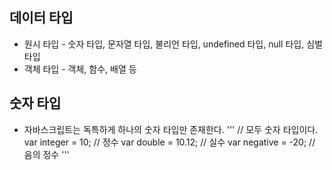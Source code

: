 ## 데이터 타입

- 원시 타입 - 숫자 타입, 문자열 타입, 불리언 타입, undefined 타입, null 타입, 심벌 타입
- 객체 타입 - 객체, 함수, 배열 등

## 숫자 타입

- 자바스크립트는 독특하게 하나의 숫자 타입만 존재한다.
  '''
  // 모두 숫자 타입이다.
  var integer = 10; // 정수
  var double = 10.12; // 실수
  var negative = -20; // 음의 정수
  '''
